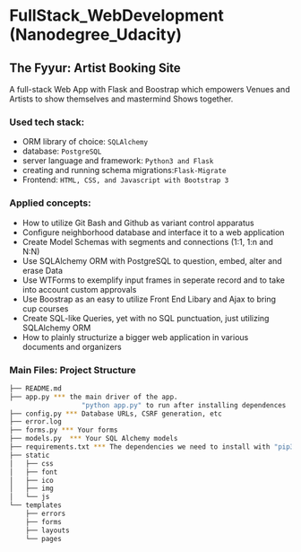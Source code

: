 # FullStack_WebDevelopment (Nanodegree_Udacity)       

## The Fyyur: Artist Booking Site
A full-stack Web App with Flask and Boostrap which empowers Venues and Artists to show themselves and mastermind Shows together.

### Used tech stack:

* ORM library of choice:                 `SQLAlchemy`
* database:                              `PostgreSQL`
* server language and framework:         `Python3 and Flask`
* creating and running schema migrations:`Flask-Migrate`
* Frontend:                              `HTML, CSS, and Javascript with Bootstrap 3` 

### Applied concepts:

* How to utilize Git Bash and Github as variant control apparatus 
* Configure neighborhood database and interface it to a web application 
* Create Model Schemas with segments and connections (1:1, 1:n and N:N) 
* Use SQLAlchemy ORM with PostgreSQL to question, embed, alter and erase Data 
* Use WTForms to exemplify input frames in seperate record and to take into account custom approvals 
* Use Boostrap as an easy to utilize Front End Libary and Ajax to bring cup courses 
* Create SQL-like Queries, yet with no SQL punctuation, just utilizing SQLAlchemy ORM 
* How to plainly structurize a bigger web application in various documents and organizers

### Main Files: Project Structure

  ```sh
  ├── README.md
  ├── app.py *** the main driver of the app. 
                    "python app.py" to run after installing dependences
  ├── config.py *** Database URLs, CSRF generation, etc
  ├── error.log
  ├── forms.py *** Your forms
  ├── models.py  *** Your SQL Alchemy models
  ├── requirements.txt *** The dependencies we need to install with "pip3 install -r requirements.txt"
  ├── static
  │   ├── css 
  │   ├── font
  │   ├── ico
  │   ├── img
  │   └── js
  └── templates
      ├── errors
      ├── forms
      ├── layouts
      └── pages
  ```
